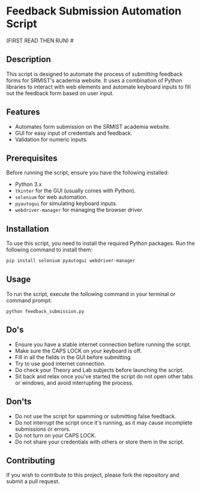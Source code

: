 # Feedback Submission Automation Script 
  (FIRST READ THEN RUN) #

## Description
This script is designed to automate the process of submitting feedback forms for SRMIST's academia website. It uses a combination of Python libraries to interact with web elements and automate keyboard inputs to fill out the feedback form based on user input.

## Features
- Automates form submission on the SRMIST academia website.
- GUI for easy input of credentials and feedback.
- Validation for numeric inputs.

## Prerequisites
Before running the script, ensure you have the following installed:
- Python 3.x
- `tkinter` for the GUI (usually comes with Python).
- `selenium` for web automation.
- `pyautogui` for simulating keyboard inputs.
- `webdriver-manager` for managing the browser driver.

## Installation
To use this script, you need to install the required Python packages. Run the following command to install them:

```sh
pip install selenium pyautogui webdriver-manager
```
## Usage

To run the script, execute the following command in your terminal or command prompt:
```
python feedback_submission.py
```
## Do's

- Ensure you have a stable internet connection before running the script.
- Make sure the CAPS LOCK on your keyboard is off.
- Fill in all the fields in the GUI before submitting.
- Try to use good internet connection.
- Do check your Theory and Lab subjects before launching the script.
- Sit back and relax once you've started the script do not open other tabs or windows, and avoid interrupting the process.
    
## Don'ts

- Do not use the script for spamming or submitting false feedback.
- Do not interrupt the script once it's running, as it may cause incomplete submissions or errors.
- Do not turn on your CAPS LOCK.
- Do not share your credentials with others or store them in the script.
    
## Contributing

If you wish to contribute to this project, please fork the repository and submit a pull request.      
